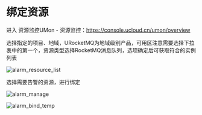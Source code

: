 # 绑定资源

进入 资源监控UMon - 资源监控：https://console.ucloud.cn/umon/overview

选择指定的项目、地域，URocketMQ为地域级别产品，可用区注意需要选择下拉表中的第一个，资源类型选择RocketMQ消息队列，选项确定后可获取符合的实例列表

![alarm_resource_list](/rocketmq/images/alarm_resource_list.png)

选择需要告警的资源，进行绑定

![alarm_manage](/rocketmq/images/alarm_manage.png)

![alarm_bind_temp](/rocketmq/images/alarm_temp_list.png)